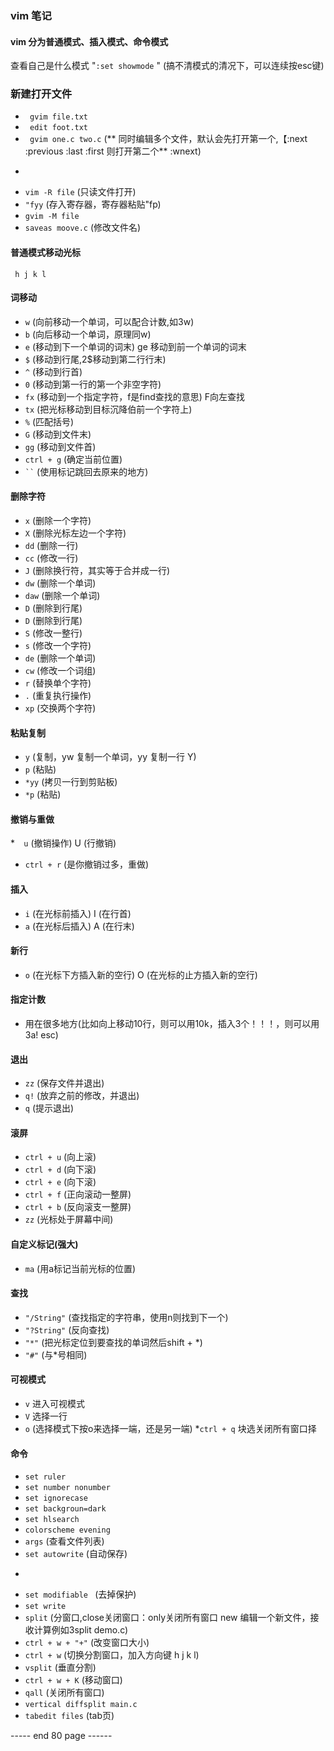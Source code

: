 ### vim 笔记
#### vim 分为普通模式、插入模式、命令模式
 查看自己是什么模式 "``` :set showmode ``` "
 (搞不清模式的清况下，可以连续按esc键)

### 新建打开文件
* ```  gvim file.txt ``` 
* ```  edit foot.txt ``` 
* ```  gvim one.c two.c ``` (** 同时编辑多个文件，默认会先打开第一个,【:next :previous :last :first 则打开第二个** :wnext)
* ``` args five.c six.c sever.h (编辑另一个文件列表)
* ``` vim -R file ``` (只读文件打开)
* ``` "fyy ``` (存入寄存器，寄存器粘贴"fp)
* ``` gvim -M file ```
* ``` saveas moove.c ``` (修改文件名)

#### 普通模式移动光标
```  h j k l ``` 

#### 词移动
* ``` w ``` (向前移动一个单词，可以配合计数,如3w)
* ``` b ```  (向后移动一个单词，原理同w)
* ``` e ``` (移动到下一个单词的词末) ge 移动到前一个单词的词末
* ``` $ ``` (移动到行尾,2$移动到第二行行末)
* ``` ^ ``` (移动到行首)
* ``` 0 ``` (移动到第一行的第一个非空字符)
* ``` fx ``` (移动到一个指定字符，f是find查找的意思) F向左查找
* ``` tx ``` (把光标移动到目标沉降伯前一个字符上)
* ``` % ``` (匹配括号)
* ``` G ```  (移动到文件末)
* ``` gg ```  (移动到文件首)
* ``` ctrl + g ```  (确定当前位置)
* ``` `` ``` (使用标记跳回去原来的地方)
#### 删除字符
* ``` x ```  (删除一个字符)
* ``` X ```  (删除光标左边一个字符)
* ``` dd ```  (删除一行)
* ``` cc ```  (修改一行)
* ``` J ```  (删除换行符，其实等于合并成一行)
* ``` dw ``` (删除一个单词)
* ``` daw ``` (删除一个单词)
* ``` D ```  (删除到行尾)
* ``` D ```  (删除到行尾)
* ``` S ```  (修改一整行)
* ``` s ```  (修改一个字符)
* ``` de ``` (删除一个单词)
* ``` cw ``` (修改一个词组)
* ``` r ``` (替换单个字符)
* ``` . ``` (重复执行操作)
* ``` xp ``` (交换两个字符)

#### 粘贴复制
* ``` y ``` (复制，yw 复制一个单词，yy 复制一行 Y)
* ``` p ``` (粘贴)
* ``` *yy ``` (拷贝一行到剪贴板)
* ``` *p ``` (粘贴)

#### 撤销与重做
*```  u```  (撤销操作) U (行撤销)
* ``` ctrl + r ```  (是你撤销过多，重做)

#### 插入
* ``` i ``` (在光标前插入) I (在行首)
* ``` a ``` (在光标后插入) A (在行末)

#### 新行
* ``` o ```  (在光标下方插入新的空行) O (在光标的止方插入新的空行)

#### 指定计数
* 用在很多地方(比如向上移动10行，则可以用10k，插入3个！！！，则可以用3a! esc)

#### 退出
* ``` zz ```  (保存文件并退出)
* ``` q! ```  (放弃之前的修改，并退出)
* ``` q ``` (提示退出)

#### 滚屏
* ``` ctrl + u ``` (向上滚)
* ``` ctrl + d ``` (向下滚)
* ``` ctrl + e ``` (向下滚)
* ``` ctrl + f ``` (正向滚动一整屏)
* ``` ctrl + b ``` (反向滚支一整屏)
* ``` zz ``` (光标处于屏幕中间)

#### 自定义标记(强大)
* ``` ma ``` (用a标记当前光标的位置)

#### 查找
* ``` "/String" ``` (查找指定的字符串，使用n则找到下一个)
* ``` "?String" ``` (反向查找)
* ``` "*" ``` (把光标定位到要查找的单词然后shift + *)
* ``` "#" ``` (与*号相同)
#### 可视模式 
* ``` v ``` 进入可视模式 
* ``` V ``` 选择一行
* ``` o ``` (选择模式下按o来选择一端，还是另一端)
*``` ctrl + q ``` 块选关闭所有窗口择

#### 命令
* ``` set ruler ```
* ``` set number nonumber ```
* ``` set ignorecase ```
* ``` set backgroun=dark ```
* ``` set hlsearch ```
* ``` colorscheme evening ```
* ``` args ``` (查看文件列表)
* ``` set autowrite ``` (自动保存)
* ``` write >> files (追加到文件)
* ``` set modifiable  ``` (去掉保护)
* ``` set write ```
* ``` split ``` (分窗口,close关闭窗口：only关闭所有窗口 new 编辑一个新文件，接收计算例如3split demo.c)
* ``` ctrl + w + "+" ``` (改变窗口大小)
* ``` ctrl + w ``` (切换分割窗口，加入方向键 h j k l)
* ``` vsplit ``` (垂直分割)
* ``` ctrl + w + K ``` (移动窗口)
* ``` qall ``` (关闭所有窗口)
* ``` vertical diffsplit main.c ```
* ``` tabedit files ``` (tab页)




----- end 80 page ------



